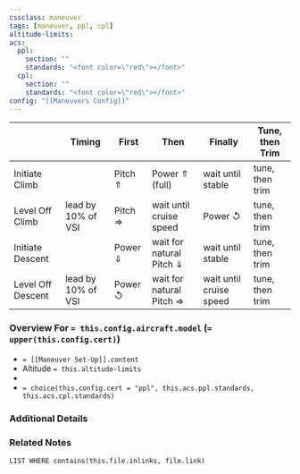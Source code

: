 ```yaml
---
cssclass: maneuver
tags: [maneuver, ppl, cpl]
altitude-limits: 
acs:
  ppl: 
    section: ""
    standards: "<font color=\"red\"></font>"
  cpl: 
    section: ""
    standards: "<font color=\"red\"></font>"
config: "[[Maneuvers Config]]"
---
```


| | Timing | First | Then | Finally | Tune, then Trim |  
| -- | -- | -- | --| -- | -- |  
| Initiate Climb | | Pitch &#x21D1; | Power &#x21D1; (full) | wait until stable | tune, then trim |  
| Level Off Climb | lead by 10% of VSI | Pitch &#x21D2; | wait until cruise speed | Power &#x21BA; | tune, then trim |  
| Initiate Descent | | Power &#x21D3; | wait for natural Pitch &#x21D3; | wait until stable | tune, then trim |  
| Level Off Descent | lead by 10% of VSI | Power &#x21BA; | wait for natural Pitch &#x21D2; | wait until cruise speed | tune, then trim |


### Overview For `= this.config.aircraft.model` (`= upper(this.config.cert)`)
- `= [[Maneuver Set-Up]].content`
- Altitude `= this.altitude-limits`
- 
- `= choice(this.config.cert = "ppl", this.acs.ppl.standards, this.acs.cpl.standards)`

### Additional Details

### Related Notes
```dataview
LIST WHERE contains(this.file.inlinks, file.link)
```
